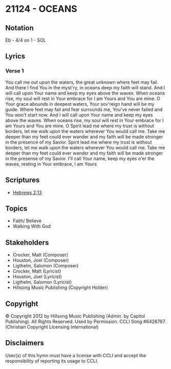 # 21124 - OCEANS

## Notation

Eb - 4/4 on 1 - SOL

## Lyrics

### Verse 1

You call me out upon the waters, the great unknown where feet may fail. And there I find You in the myst'ry, in oceans deep my faith will stand. And I will call upon Your name and keep my eyes above the waves. When oceans rise, my soul will rest in Your embrace for I am Yours and You are mine. O Your grace abounds in deepest waters, Your sov'reign hand will be my guide. Where feet may fail and fear surrounds me, You've never failed and You won't start now. And I will call upon Your name and keep my eyes above the waves. When oceans rise, my soul will rest in Your embrace for I am Yours and You are mine. O Spirit lead me where my trust is without borders, let me walk upon the waters wherever You would call me. Take me deeper than my feet could ever wander and my faith will be made stronger in the presence of my Savior. Spirit lead me where my trust is without borders, let me walk upon the waters wherever You would call me. Take me deeper than my feet could ever wander and my faith will be made stronger in the presense of my Savior. I'll call Your name, keep my eyes o'er the waves, resting in Your embrace, I am Yours


## Scriptures

- [Hebrews 2:13](https://www.biblegateway.com/passage/?search=Hebrews%202%3A13)

## Topics

- Faith/ Believe
- Walking With God

## Stakeholders

- Crocker, Matt (Composer)
- Houston, Joel (Composer)
- Ligthelm, Salomon (Composer)
- Crocker, Matt (Lyricist)
- Houston, Joel (Lyricist)
- Ligthelm, Salomon (Lyricist)
- Hillsong Music Publishing (Copyright Holder)

## Copyright

© Copyright 2012 by Hillsong Music Publishing (Admin. by Capitol Publishing). All Rights Reserved. Used by Permission. CCLI Song #6428767.
(Christian Copyright Licensing International)

## Disclaimers

User(s) of this hymn must have a license with CCLI and accept the responsibility of reporting its usage to CCLI.

